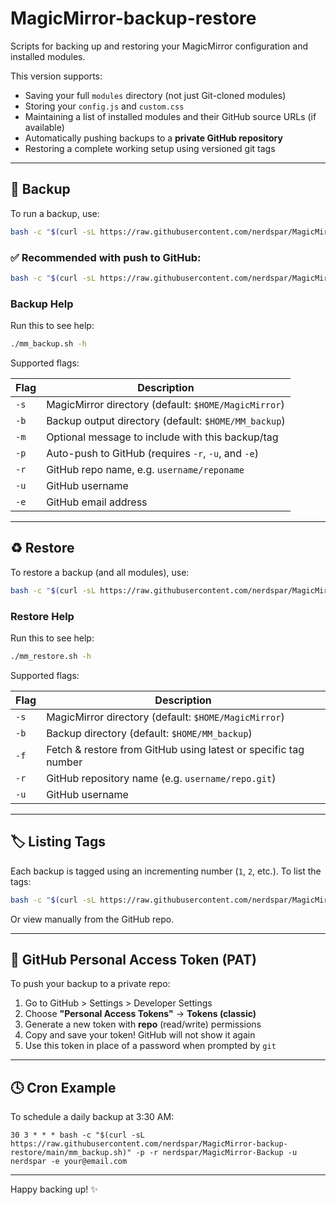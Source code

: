 # MagicMirror-backup-restore

Scripts for backing up and restoring your MagicMirror configuration and installed modules.

This version supports:

- Saving your full `modules` directory (not just Git-cloned modules)
- Storing your `config.js` and `custom.css`
- Maintaining a list of installed modules and their GitHub source URLs (if available)
- Automatically pushing backups to a **private GitHub repository**
- Restoring a complete working setup using versioned git tags

---

## 🔄 Backup

To run a backup, use:

```bash
bash -c "$(curl -sL https://raw.githubusercontent.com/nerdspar/MagicMirror-backup-restore/main/mm_backup.sh)"
```

### ✅ Recommended with push to GitHub:

```bash
bash -c "$(curl -sL https://raw.githubusercontent.com/nerdspar/MagicMirror-backup-restore/main/mm_backup.sh)" -p -r username/reponame -u username -e your@email.com
```

### Backup Help

Run this to see help:

```bash
./mm_backup.sh -h
```

Supported flags:

| Flag | Description |
|------|-------------|
| `-s` | MagicMirror directory (default: `$HOME/MagicMirror`) |
| `-b` | Backup output directory (default: `$HOME/MM_backup`) |
| `-m` | Optional message to include with this backup/tag |
| `-p` | Auto-push to GitHub (requires `-r`, `-u`, and `-e`) |
| `-r` | GitHub repo name, e.g. `username/reponame` |
| `-u` | GitHub username |
| `-e` | GitHub email address |

---

## ♻️ Restore

To restore a backup (and all modules), use:

```bash
bash -c "$(curl -sL https://raw.githubusercontent.com/nerdspar/MagicMirror-backup-restore/main/mm_restore.sh)"
```

### Restore Help

Run this to see help:

```bash
./mm_restore.sh -h
```

Supported flags:

| Flag | Description |
|------|-------------|
| `-s` | MagicMirror directory (default: `$HOME/MagicMirror`) |
| `-b` | Backup directory (default: `$HOME/MM_backup`) |
| `-f` | Fetch & restore from GitHub using latest or specific tag number |
| `-r` | GitHub repository name (e.g. `username/repo.git`) |
| `-u` | GitHub username |

---

## 🏷️ Listing Tags

Each backup is tagged using an incrementing number (`1`, `2`, etc.). To list the tags:

```bash
bash -c "$(curl -sL https://raw.githubusercontent.com/nerdspar/MagicMirror-backup-restore/main/list_tags.sh)"
```

Or view manually from the GitHub repo.

---

## 🔑 GitHub Personal Access Token (PAT)

To push your backup to a private repo:

1. Go to GitHub > Settings > Developer Settings
2. Choose **"Personal Access Tokens"** → **Tokens (classic)**
3. Generate a new token with **repo** (read/write) permissions
4. Copy and save your token! GitHub will not show it again
5. Use this token in place of a password when prompted by `git`

---

## 🕓 Cron Example

To schedule a daily backup at 3:30 AM:

```cron
30 3 * * * bash -c "$(curl -sL https://raw.githubusercontent.com/nerdspar/MagicMirror-backup-restore/main/mm_backup.sh)" -p -r nerdspar/MagicMirror-Backup -u nerdspar -e your@email.com
```

---

Happy backing up! ✨
